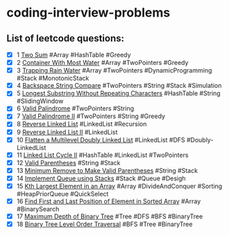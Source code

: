 # coding-interview-problems

## List of leetcode questions:

- [x] 1 [Two Sum](https://leetcode.com/problems/two-sum/) #Array #HashTable #Greedy
- [x] 2 [Container With Most Water](https://leetcode.com/problems/container-with-most-water/submissions/) #Array #TwoPointers #Greedy
- [x] 3 [Trapping Rain Water](https://leetcode.com/problems/trapping-rain-water/) #Array #TwoPointers #DynamicProgramming #Stack #MonotonicStack
- [x] 4 [Backspace String Compare](https://leetcode.com/problems/backspace-string-compare/) #TwoPointers #String #Stack #Simulation
- [x] 5 [Longest Substring Without Repeating Characters](https://leetcode.com/problems/longest-substring-without-repeating-characters/) #HashTable #String #SlidingWindow
- [x] 6 [Valid Palindrome](https://leetcode.com/problems/valid-palindrome/) #TwoPointers #String
- [x] 7 [Valid Palindrome II](https://leetcode.com/problems/valid-palindrome-ii/) #TwoPointers #String #Greedy
- [x] 8 [Reverse Linked List](https://leetcode.com/problems/reverse-linked-list/) #LinkedList #Recursion
- [x] 9 [Reverse Linked List II](https://leetcode.com/problems/reverse-linked-list-ii/) #LinkedList
- [x] 10 [Flatten a Multilevel Doubly Linked List](https://leetcode.com/problems/flatten-a-multilevel-doubly-linked-list/) #LinkedList #DFS #Doubly-LinkedList
- [x] 11 [Linked List Cycle II](https://leetcode.com/problems/linked-list-cycle-ii/) #HashTable #LinkedList #TwoPointers
- [x] 12 [Valid Parentheses](https://leetcode.com/problems/valid-parentheses/) #String  #Stack
- [x] 13 [Minimum Remove to Make Valid Parentheses](https://leetcode.com/problems/minimum-remove-to-make-valid-parentheses/submissions/) #String  #Stack
- [x] 14 [Implement Queue using Stacks](https://leetcode.com/problems/implement-queue-using-stacks/) #Stack  #Queue #Desigh
- [x] 15 [Kth Largest Element in an Array](https://leetcode.com/problems/kth-largest-element-in-an-array/) #Array #DivideAndConquer #Sorting #HeapPriorQueue #QuickSelect
- [x] 16 [Find First and Last Position of Element in Sorted Array](https://leetcode.com/problems/find-first-and-last-position-of-element-in-sorted-array/) #Array #BinarySearch
- [x] 17 [Maximum Depth of Binary Tree](https://leetcode.com/problems/maximum-depth-of-binary-tree/) #Tree #DFS #BFS #BinaryTree
- [x] 18 [Binary Tree Level Order Traversal](https://leetcode.com/problems/binary-tree-level-order-traversal/) #BFS #Tree #BinaryTree 
